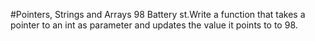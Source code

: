 #Pointers, Strings and Arrays
98 Battery st.Write a function that takes a pointer to an int as parameter and updates the value it points to to 98.
